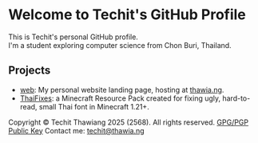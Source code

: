 # Welcome to Techit's GitHub Profile
This is Techit's personal GitHub profile.  
I'm a student exploring computer science from Chon Buri, Thailand.  

## Projects
- [web](https://github.com/TechitWinner/web): My personal website landing page, hosting at [thawia.ng](https://thawia.ng/).
- [ThaiFixes](https://github.com/TechitWinner/mc-thaifixes): a Minecraft Resource Pack created for fixing ugly, hard-to-read, small Thai font in Minecraft 1.21+.
 
Copyright © Techit Thawiang 2025 (2568). All rights reserved. 
[GPG/PGP Public Key](https://thawia.ng/portal/f/Techit%20Thawiang_0xE649CED321557334_public.asc) 
Contact me: techit@thawia.ng
